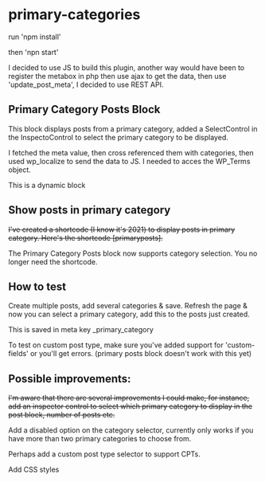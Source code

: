 # primary-categories
 
run 'npm install'

then 'npn start'

I decided to use JS to build this plugin, another way would have been to register the metabox in php then use ajax to get the data, then use 'update_post_meta', I decided to use REST API.

## Primary Category Posts Block
This block displays posts from a primary category, added a SelectControl in the InspectoControl to select the primary category to be displayed.

I fetched the meta value, then cross referenced them with categories, then used wp_localize to send the data to JS. I needed to acces the WP_Terms object.

This is a dynamic block

## Show posts in primary category
~~I've created a shortcode (I know it's 2021) to display posts in primary category. Here's the shortcode [primaryposts].~~

The Primary Category Posts block now supports category selection. You no longer need the shortcode.



## How to test
Create multiple posts, add several categories & save.
Refresh the page & now you can select a primary category, add this to the posts just created.

This is saved in meta key _primary_category

To test on custom post type, make sure you've added support for 'custom-fields' or you'll get errors. (primary posts block doesn't work with this yet)


## Possible improvements:
~~I'm aware that there are several improvements I could make, for instance, add an inspector control to select which primary category to display in the post block, number of posts etc.~~

Add a disabled option on the category selector, currently only works if you have more than two primary categories to choose from.

Perhaps add a custom post type selector to support CPTs.

Add CSS styles
